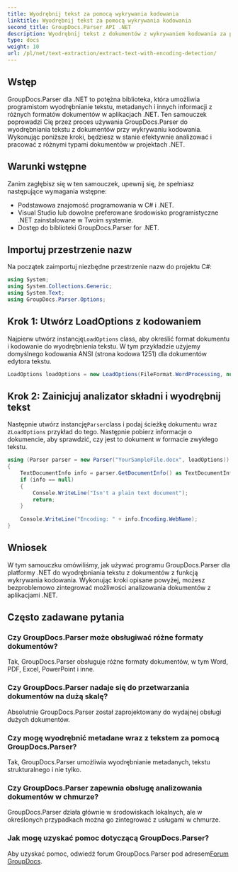 ```yaml
---
title: Wyodrębnij tekst za pomocą wykrywania kodowania
linktitle: Wyodrębnij tekst za pomocą wykrywania kodowania
second_title: GroupDocs.Parser API .NET
description: Wyodrębnij tekst z dokumentów z wykrywaniem kodowania za pomocą GroupDocs.Parser dla .NET. Efektywnie analizuj różne formaty w aplikacjach .NET.
type: docs
weight: 10
url: /pl/net/text-extraction/extract-text-with-encoding-detection/
---
```

## Wstęp
GroupDocs.Parser dla .NET to potężna biblioteka, która umożliwia programistom wyodrębnianie tekstu, metadanych i innych informacji z różnych formatów dokumentów w aplikacjach .NET. Ten samouczek poprowadzi Cię przez proces używania GroupDocs.Parser do wyodrębniania tekstu z dokumentów przy wykrywaniu kodowania. Wykonując poniższe kroki, będziesz w stanie efektywnie analizować i pracować z różnymi typami dokumentów w projektach .NET.
## Warunki wstępne
Zanim zagłębisz się w ten samouczek, upewnij się, że spełniasz następujące wymagania wstępne:
- Podstawowa znajomość programowania w C# i .NET.
- Visual Studio lub dowolne preferowane środowisko programistyczne .NET zainstalowane w Twoim systemie.
- Dostęp do biblioteki GroupDocs.Parser for .NET.

## Importuj przestrzenie nazw
Na początek zaimportuj niezbędne przestrzenie nazw do projektu C#:
```csharp
using System;
using System.Collections.Generic;
using System.Text;
using GroupDocs.Parser.Options;
```
## Krok 1: Utwórz LoadOptions z kodowaniem
 Najpierw utwórz instancję`LoadOptions` class, aby określić format dokumentu i kodowanie do wyodrębnienia tekstu. W tym przykładzie użyjemy domyślnego kodowania ANSI (strona kodowa 1251) dla dokumentów edytora tekstu.
```csharp
LoadOptions loadOptions = new LoadOptions(FileFormat.WordProcessing, null, null, Encoding.GetEncoding(1251));
```
## Krok 2: Zainicjuj analizator składni i wyodrębnij tekst
 Następnie utwórz instancję`Parser`class i podaj ścieżkę dokumentu wraz z`LoadOptions` przykład do tego. Następnie pobierz informacje o dokumencie, aby sprawdzić, czy jest to dokument w formacie zwykłego tekstu.
```csharp
using (Parser parser = new Parser("YourSampleFile.docx", loadOptions))
{
    TextDocumentInfo info = parser.GetDocumentInfo() as TextDocumentInfo;
    if (info == null)
    {
        Console.WriteLine("Isn't a plain text document");
        return;
    }
    
    Console.WriteLine("Encoding: " + info.Encoding.WebName);
}
```

## Wniosek
W tym samouczku omówiliśmy, jak używać programu GroupDocs.Parser dla platformy .NET do wyodrębniania tekstu z dokumentów z funkcją wykrywania kodowania. Wykonując kroki opisane powyżej, możesz bezproblemowo zintegrować możliwości analizowania dokumentów z aplikacjami .NET.

## Często zadawane pytania
### Czy GroupDocs.Parser może obsługiwać różne formaty dokumentów?
Tak, GroupDocs.Parser obsługuje różne formaty dokumentów, w tym Word, PDF, Excel, PowerPoint i inne.
### Czy GroupDocs.Parser nadaje się do przetwarzania dokumentów na dużą skalę?
Absolutnie GroupDocs.Parser został zaprojektowany do wydajnej obsługi dużych dokumentów.
### Czy mogę wyodrębnić metadane wraz z tekstem za pomocą GroupDocs.Parser?
Tak, GroupDocs.Parser umożliwia wyodrębnianie metadanych, tekstu strukturalnego i nie tylko.
### Czy GroupDocs.Parser zapewnia obsługę analizowania dokumentów w chmurze?
GroupDocs.Parser działa głównie w środowiskach lokalnych, ale w określonych przypadkach można go zintegrować z usługami w chmurze.
### Jak mogę uzyskać pomoc dotyczącą GroupDocs.Parser?
Aby uzyskać pomoc, odwiedź forum GroupDocs.Parser pod adresem[Forum GroupDocs](https://forum.groupdocs.com/c/parser/17).